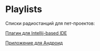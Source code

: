 # Playlists
Cписки радиостанций для пет-проектов: 

[Плагин для Intellij-based IDE](https://plugins.jetbrains.com/plugin/22185-radman)

[Приложение для Андроид](https://apps.rustore.ru/app/ru.nazarov.radman.radman)
